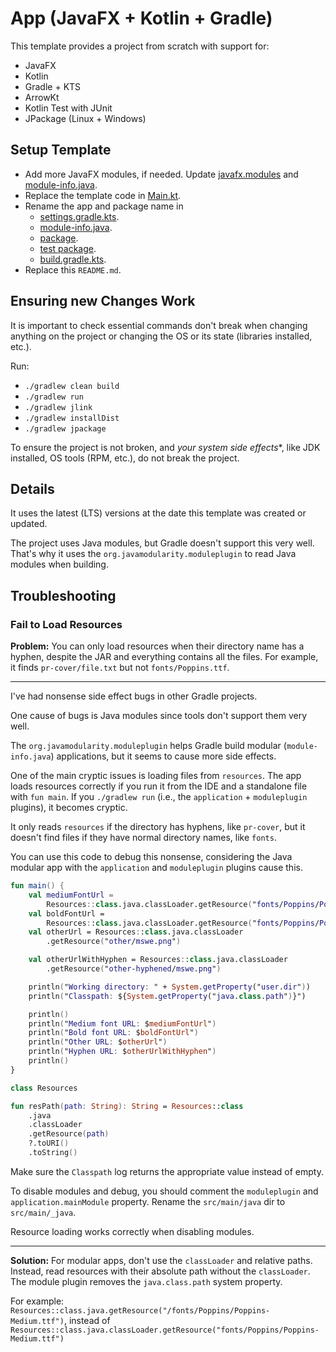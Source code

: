 # App (JavaFX + Kotlin + Gradle)

This template provides a project from scratch with support for:

- JavaFX
- Kotlin
- Gradle + KTS
- ArrowKt
- Kotlin Test with JUnit
- JPackage (Linux + Windows)

## Setup Template

- Add more JavaFX modules, if needed. Update [javafx.modules](build.gradle.kts)
  and [module-info.java](src/main/java/module-info.java).
- Replace the template code
  in [Main.kt](src/main/kotlin/com/mathswe/app/Main.kt).
- Rename the app and package name in
    - [settings.gradle.kts](settings.gradle.kts).
    - [module-info.java](src/main/java/module-info.java).
    - [package](src/main/kotlin).
    - [test package](src/test/kotlin).
    - [build.gradle.kts](build.gradle.kts).
- Replace this `README.md`.

## Ensuring new Changes Work

It is important to check essential commands don't break when changing anything
on the project or changing the OS or its state (libraries installed, etc.).

Run:

- `./gradlew clean build`
- `./gradlew run`
- `./gradlew jlink`
- `./gradlew installDist`
- `./gradlew jpackage`

To ensure the project is not broken, and *your system side effects**, like JDK
installed, OS tools (RPM, etc.), do not break the project.

## Details

It uses the latest (LTS) versions at the date this template was created or
updated.

The project uses Java modules, but Gradle doesn't support this very well. That's
why it uses the `org.javamodularity.moduleplugin` to read Java modules when
building.

## Troubleshooting

### Fail to Load Resources

**Problem:** You can only load resources when their directory name has a hyphen,
despite the JAR and everything contains all the files. For example, it finds
`pr-cover/file.txt` but not `fonts/Poppins.ttf`.

---

I've had nonsense side effect bugs in other Gradle projects.

One cause of bugs is Java modules since tools don't support them very well.

The `org.javamodularity.moduleplugin` helps Gradle build modular
(`module-info.java`) applications, but it seems to cause more side effects.

One of the main cryptic issues is loading files from `resources`. The app loads
resources correctly if you run it from the IDE and a standalone file with
`fun main`. If you `./gradlew run` (i.e., the `application` +
`moduleplugin` plugins), it becomes cryptic.

It only reads `resources` if the directory has hyphens, like `pr-cover`, but it
doesn't find files if they have normal directory names, like `fonts`.

You can use this code to debug this nonsense, considering the Java modular app
with the `application` and `moduleplugin` plugins cause this.

```kotlin
fun main() {
    val mediumFontUrl =
        Resources::class.java.classLoader.getResource("fonts/Poppins/Poppins-Medium.ttf")
    val boldFontUrl =
        Resources::class.java.classLoader.getResource("fonts/Poppins/Poppins-Bold.ttf")
    val otherUrl = Resources::class.java.classLoader
        .getResource("other/mswe.png")

    val otherUrlWithHyphen = Resources::class.java.classLoader
        .getResource("other-hyphened/mswe.png")

    println("Working directory: " + System.getProperty("user.dir"))
    println("Classpath: ${System.getProperty("java.class.path")}")

    println()
    println("Medium font URL: $mediumFontUrl")
    println("Bold font URL: $boldFontUrl")
    println("Other URL: $otherUrl")
    println("Hyphen URL: $otherUrlWithHyphen")
    println()
}
```

```kotlin
class Resources

fun resPath(path: String): String = Resources::class
    .java
    .classLoader
    .getResource(path)
    ?.toURI()
    .toString()
```

Make sure the `Classpath` log returns the appropriate value instead of empty.

To disable modules and debug, you should comment the `moduleplugin` and
`application.mainModule` property. Rename the `src/main/java` dir to
`src/main/_java`.

Resource loading works correctly when disabling modules.

---

**Solution:** For modular apps, don't use the `classLoader` and relative paths.
Instead, read resources with their absolute path without the `classLoader`. The
module plugin removes the `java.class.path` system property.

For example:
`Resources::class.java.getResource("/fonts/Poppins/Poppins-Medium.ttf")`,
instead of
`Resources::class.java.classLoader.getResource("fonts/Poppins/Poppins-Medium.ttf")`
